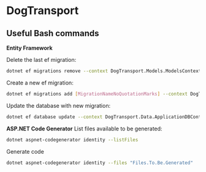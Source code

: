# DogTransport

## Useful Bash commands

**Entity Framework**

Delete the last ef migration:
```bash
dotnet ef migrations remove --context DogTransport.Models.ModelsContext
```

Create a new ef migration:
```bash
dotnet ef migrations add [MigrationNameNoQuotationMarks] --context DogTransport.Data.ApplicationDBContext
```

Update the database with new migration:
```bash
dotnet ef database update --context DogTransport.Data.ApplicationDBContext
```

**ASP.NET Code Generator**
List files available to be generated:
```bash
dotnet aspnet-codegenerator identity --listFiles
```

Generate code
```bash
dotnet aspnet-codegenerator identity --files "Files.To.Be.Generated"
```